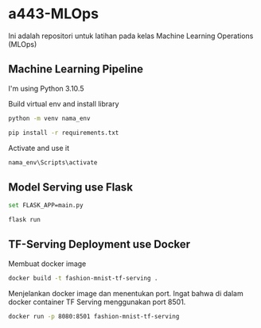 # a443-MLOps
Ini adalah repositori untuk latihan pada kelas Machine Learning Operations (MLOps)

## Machine Learning Pipeline 

I'm using Python 3.10.5

Build virtual env and install library

```bash
python -m venv nama_env

pip install -r requirements.txt
```

Activate and use it

```bash
nama_env\Scripts\activate
```

## Model Serving use Flask

```bash
set FLASK_APP=main.py

flask run
```

## TF-Serving Deployment use Docker

Membuat docker image 

```bash
docker build -t fashion-mnist-tf-serving .
```

Menjelankan docker image dan menentukan port. Ingat bahwa di dalam docker container TF Serving menggunakan port 8501.

```bash
docker run -p 8080:8501 fashion-mnist-tf-serving
```
